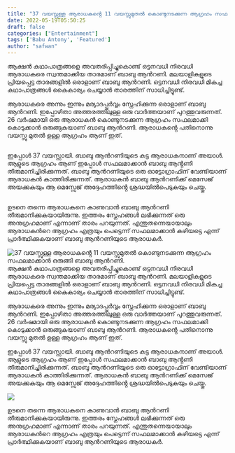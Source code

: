 ```yaml
---
title: "37 വയസ്സുള്ള ആരാധകൻ്റെ 11 വയസ്സുമുതൽ കൊണ്ടുനടക്കുന്ന ആഗ്രഹം സഫലമാക്കാൻ ഒരുങ്ങി ബാബു ആൻറണി."
date: 2022-05-19T05:50:25
draft: false
categories: ["Entertainment"]
tags: ['Babu Antony', 'Featured']
author: "safwan"
---
```


<!-- wp:paragraph -->
<p>ആക്ഷൻ കഥാപാത്രങ്ങളെ അവതരിപ്പിച്ചുകൊണ്ട് ഒട്ടനവധി നിരവധി ആരാധകരെ സ്വന്തമാക്കിയ താരമാണ് ബാബു ആൻറണി. മലയാളികളുടെ പ്രിയപ്പെട്ട താരങ്ങളിൽ ഒരാളാണ് ബാബു ആൻറണി. ഒട്ടനവധി നിരവധി മികച്ച കഥാപാത്രങ്ങൾ കൈകാര്യം ചെയ്യാൻ താരത്തിന് സാധിച്ചിട്ടുണ്ട്.</p>
<!-- /wp:paragraph -->

<!-- wp:paragraph -->
<p>ആരാധകരെ അന്നും ഇന്നും മര്യാദപ്പൂർവ്വം സ്നേഹിക്കുന്ന ഒരാളാണ് ബാബു ആൻറണി. ഇപ്പോഴിതാ അത്തരത്തിലുള്ള ഒരു വാർത്തയാണ് പുറത്തുവരുന്നത്. 26 വർഷമായി ഒരു ആരാധകൻ കൊണ്ടുനടക്കുന്ന ആഗ്രഹം സഫലമാക്കി കൊടുക്കാൻ ഒരുങ്ങുകയാണ് ബാബു ആൻറണി. ആരാധകൻ്റെ പതിനൊന്നു വയസ്സു മുതൽ ഉള്ള ആഗ്രഹം ആണ് ഇത്.</p>
<!-- /wp:paragraph -->

<!-- wp:image {"id":335098,"sizeSlug":"large"} -->
<figure class="wp-block-image size-large"><img src="https://cdn.boolokam.com/articles/2022/05/image_editor_output_image692772360-1652939247654.jpg" alt="" class="wp-image-335098"/></figure>
<!-- /wp:image -->

<!-- wp:paragraph -->
<p>ഇപ്പോൾ 37 വയസ്സായി. ബാബു ആൻറണിയുടെ കട്ട ആരാധകനാണ് അയാൾ. ആളുടെ ആഗ്രഹം ആണ് ഇപ്പോൾ സഫലമാക്കാൻ ബാബു ആൻ്റണി തീരുമാനിച്ചിരിക്കുന്നത്. ബാബു ആൻറണിയുടെ ഒരു ഓട്ടോഗ്രാഫിന് വേണ്ടിയാണ് ആരാധകൻ കാത്തിരിക്കുന്നത്. ആരാധകൻ ബാബു ആൻറണിക്ക് മെസേജ് അയക്കുകയും ആ മെസ്സേജ് അദ്ദേഹത്തിൻ്റെ ശ്രദ്ധയിൽപെടുകയും ചെയ്തു.</p>
<!-- /wp:paragraph -->

<!-- wp:image {"id":335096,"sizeSlug":"large"} -->
<figure class="wp-block-image size-large"><img src="https://cdn.boolokam.com/articles/2022/05/FB_IMG_1652938425843-461x1024.jpg" alt="" class="wp-image-335096"/></figure>
<!-- /wp:image -->

<!-- wp:paragraph -->
<p>ഉടനെ തന്നെ ആരാധകനെ കാണുവാൻ ബാബു ആൻറണി തീരുമാനിക്കുകയായിരുന്നു. ഇത്തരം സ്നേഹങ്ങൾ ലഭിക്കുന്നത് ഒരു അനുഗ്രഹമാണ് എന്നാണ് താരം പറയുന്നത്. എന്തുതന്നെയായാലും ആരാധകൻറെ ആഗ്രഹം എത്രയും പെട്ടെന്ന് സഫലമാക്കാൻ കഴിയട്ടെ എന്ന് പ്രാർത്ഥിക്കുകയാണ് ബാബു ആൻറണിയുടെ ആരാധകർ.</p>
<!-- /wp:paragraph -->


![37 വയസ്സുള്ള ആരാധകൻ്റെ 11 വയസ്സുമുതൽ കൊണ്ടുനടക്കുന്ന ആഗ്രഹം സഫലമാക്കാൻ ഒരുങ്ങി ബാബു ആൻറണി.](https://cdn.boolokam.com/articles/2022/05/image_editor_output_image692772360-1652939247654.jpg)ആക്ഷൻ കഥാപാത്രങ്ങളെ അവതരിപ്പിച്ചുകൊണ്ട് ഒട്ടനവധി നിരവധി ആരാധകരെ സ്വന്തമാക്കിയ താരമാണ് ബാബു ആൻറണി. മലയാളികളുടെ പ്രിയപ്പെട്ട താരങ്ങളിൽ ഒരാളാണ് ബാബു ആൻറണി. ഒട്ടനവധി നിരവധി മികച്ച കഥാപാത്രങ്ങൾ കൈകാര്യം ചെയ്യാൻ താരത്തിന് സാധിച്ചിട്ടുണ്ട്.

ആരാധകരെ അന്നും ഇന്നും മര്യാദപ്പൂർവ്വം സ്നേഹിക്കുന്ന ഒരാളാണ് ബാബു ആൻറണി. ഇപ്പോഴിതാ അത്തരത്തിലുള്ള ഒരു വാർത്തയാണ് പുറത്തുവരുന്നത്. 26 വർഷമായി ഒരു ആരാധകൻ കൊണ്ടുനടക്കുന്ന ആഗ്രഹം സഫലമാക്കി കൊടുക്കാൻ ഒരുങ്ങുകയാണ് ബാബു ആൻറണി. ആരാധകൻ്റെ പതിനൊന്നു വയസ്സു മുതൽ ഉള്ള ആഗ്രഹം ആണ് ഇത്.

ഇപ്പോൾ 37 വയസ്സായി. ബാബു ആൻറണിയുടെ കട്ട ആരാധകനാണ് അയാൾ. ആളുടെ ആഗ്രഹം ആണ് ഇപ്പോൾ സഫലമാക്കാൻ ബാബു ആൻ്റണി തീരുമാനിച്ചിരിക്കുന്നത്. ബാബു ആൻറണിയുടെ ഒരു ഓട്ടോഗ്രാഫിന് വേണ്ടിയാണ് ആരാധകൻ കാത്തിരിക്കുന്നത്. ആരാധകൻ ബാബു ആൻറണിക്ക് മെസേജ് അയക്കുകയും ആ മെസ്സേജ് അദ്ദേഹത്തിൻ്റെ ശ്രദ്ധയിൽപെടുകയും ചെയ്തു.

![](https://cdn.boolokam.com/articles/2022/05/FB_IMG_1652938425843-461x1024.jpg)

ഉടനെ തന്നെ ആരാധകനെ കാണുവാൻ ബാബു ആൻറണി തീരുമാനിക്കുകയായിരുന്നു. ഇത്തരം സ്നേഹങ്ങൾ ലഭിക്കുന്നത് ഒരു അനുഗ്രഹമാണ് എന്നാണ് താരം പറയുന്നത്. എന്തുതന്നെയായാലും ആരാധകൻറെ ആഗ്രഹം എത്രയും പെട്ടെന്ന് സഫലമാക്കാൻ കഴിയട്ടെ എന്ന് പ്രാർത്ഥിക്കുകയാണ് ബാബു ആൻറണിയുടെ ആരാധകർ.
